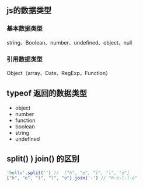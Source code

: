 ## js的数据类型

### 基本数据类型

string、Boolean、number、undefined、object、null

### 引用数据类型

Object（array、Date、RegExp，Function）

## typeof  返回的数据类型

- object
- number
- function
- boolean
- string
- undefined

## split() ) join() 的区别

```js
'hello'.split('') //  ["h", "e", "l", "l", "o"]
["h", "e", "l", "l", "o"].join('-') // "h-e-l-l-o"
```

